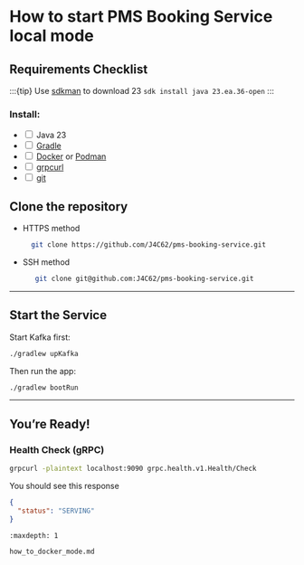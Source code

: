 # How to start PMS Booking Service local mode

## Requirements Checklist

:::{tip}
Use  [sdkman](https://sdkman.io/) to download 23
`sdk install java 23.ea.36-open`
:::

### Install:

- <input type="checkbox"> Java 23 </input>
- <input type="checkbox"> [Gradle](https://gradle.org/)
- <input type="checkbox"> [Docker](https://www.docker.com/) or [Podman](https://podman.io/)
- <input type="checkbox"> [grpcurl](https://github.com/fullstorydev/grpcurl)
- <input type="checkbox"> [git](https://git-scm.com/downloads)

## Clone the repository

* HTTPS method
  ```bash
    git clone https://github.com/J4C62/pms-booking-service.git
  ```
* SSH method
  ```bash
     git clone git@github.com:J4C62/pms-booking-service.git
  ```

---

## Start the Service

Start Kafka first:

```sh
./gradlew upKafka
```

Then run the app:

```sh
./gradlew bootRun
```

---

## You’re Ready!

### Health Check (gRPC)

```sh
grpcurl -plaintext localhost:9090 grpc.health.v1.Health/Check
````

You should see this response

```json
{
  "status": "SERVING"
}
```

```{toctree}
:maxdepth: 1

how_to_docker_mode.md
```
